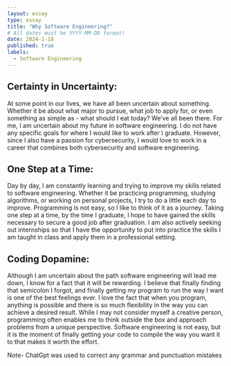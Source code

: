 ```yaml
---
layout: essay
type: essay
title: "Why Software Engineering?"
# All dates must be YYYY-MM-DD format!
date: 2024-1-18
published: true
labels:
  - Software Engineering
---
```


## Certainty in Uncertainty:

At some point in our lives, we have all been uncertain about something. Whether it be about what major to pursue, what job to apply for, or even something as simple as - what should I eat today? We’ve all been there. For me, I am uncertain about my future in software engineering. I do not have any specific goals for where I would like to work after I graduate. However, since I also have a passion for cybersecurity, I would love to work in a career that combines both cybersecurity and software engineering.

##  One Step at a Time:

Day by day, I am constantly learning and trying to improve my skills related to software engineering. Whether it be practicing programming, studying algorithms, or working on personal projects, I try to do a little each day to improve. Programming is not easy, so I like to think of it as a journey. Taking one step at a time, by the time I graduate, I hope to have gained the skills necessary to secure a good job after graduation. I am also actively seeking out internships so that I have the opportunity to put into practice the skills I am taught in class and apply them in a professional setting.

## Coding Dopamine:

Although I am uncertain about the path software engineering will lead me down, I know for a fact that it will be rewarding. I believe that finally finding that semicolon I forgot, and finally getting my program to run the way I want is one of the best feelings ever. I love the fact that when you program, anything is possible and there is so much flexibility in the way you can achieve a desired result. While I may not consider myself a creative person, programming often enables me to think outside the box and approach problems from a unique perspective. Software engineering is not easy, but it is the moment of finally getting your code to compile the way you want it to that makes it worth the effort.

Note- ChatGpt was used to correct any grammar and punctuation mistakes
